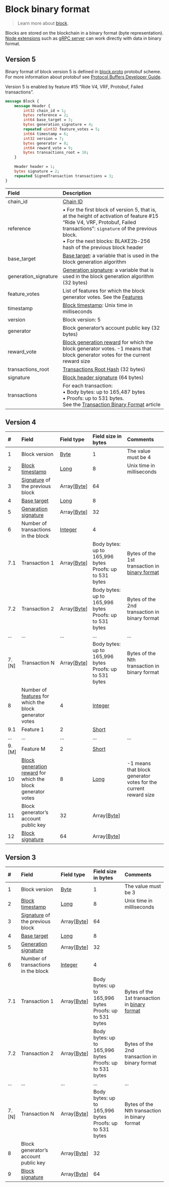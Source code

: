 # Block binary format

> Learn more about [block](/en/blockchain/block/).

Blocks are stored on the blockchain in a binary format (byte representation). [Node extensions](/en/waves-node/extensions/) such as [gRPC server](/en/waves-node/extensions/grpc-server/) can work directly with data in binary format.

## Version 5

Binary format of block version 5 is defined in [block.proto](https://github.com/wavesplatform/protobuf-schemas/blob/master/proto/waves/block.proto) protobuf scheme. For more information about protobuf see [Protocol Buffers Developer Guide](https://developers.google.com/protocol-buffers/docs/overview?hl=ru).

Version 5 is enabled by feature #15 “Ride V4, VRF, Protobuf, Failed transactions”.

```protobuf
message Block {
    message Header {
        int32 chain_id = 1;
        bytes reference = 2;
        int64 base_target = 3;
        bytes generation_signature = 4;
        repeated uint32 feature_votes = 5;
        int64 timestamp = 6;
        int32 version = 7;
        bytes generator = 8;
        int64 reward_vote = 9;
        bytes transactions_root = 10;
    }
 
    Header header = 1;
    bytes signature = 2;
    repeated SignedTransaction transactions = 3;
}
```

| Field | Description |
| :--- | :--- |
| chain_id | [Chain ID](/en/blockchain/blockchain-network/#chain-id) |
| reference | • For the first block of version 5, that is, at the height of activation of feature #15 “Ride V4, VRF, Protobuf, Failed transactions”: `signature` of the previous block.<br>• For the next blocks: BLAKE2b-256 hash of the previous block header |
| base_target | [Base target](/en/blockchain/block/block-generation/base-target): а variable that is used in the block generation algorithm |
| generation_signature | [Generation signature](/en/blockchain/block/block-generation/): а variable that is used in the block generation algorithm (32 bytes) |
| feature_votes | List of features for which the block generator votes. See the [Features](/en/waves-node/features/) |
| timestamp | [Block timestamp](/en/blockchain/block/block-timestamp): Unix time in milliseconds |
| version | Block version: 5 |
| generator | Block generator’s account public key (32 bytes) |
| reward_vote | [Block generation reward](/en/blockchain/mining/mining-reward) for which the block generator votes. -1 means that block generator votes for the current reward size |
| transactions_root | [Transactions Root Hash](/en/blockchain/block/merkle-root) (32 bytes) |
| signature | [Block header signature](/en/blockchain/block/block-signature) (64 bytes) |
| transactions | For each transaction:<br>• Body bytes: up to 165,487 bytes<br>• Proofs: up to 531 bytes.<br>See the [Transaction Binary Format](/en/blockchain/binary-format/transaction-binary-format/) article |

## Version 4

| # | Field | Field type | Field size in bytes | Comments |
| :--- | :--- | :--- | :--- | :--- |
| 1 | Block version | [Byte](/en/blockchain/blockchain/blockchain-data-types) | 1 | The value must be 4 |
| 2 | [Block timestamp](/en/blockchain/block/block-timestamp) | [Long](/en/blockchain/blockchain/blockchain-data-types) | 8 | Unix time in milliseconds |
| 3 | [Signature](/en/blockchain/block/block-signature) of the previous block | Array[[Byte](/en/blockchain/blockchain/blockchain-data-types)] | 64 | |
| 4 | [Base target](/en/blockchain/block/block-generation/base-target) | [Long](/en/blockchain/blockchain/blockchain-data-types) | 8 | |
| 5 | [Genaration signature](/en/blockchain/block/block-generation/) | Array[[Byte](/en/blockchain/blockchain/blockchain-data-types)] | 32 | |
| 6 | Number of transactions in the block | [Integer](/en/blockchain/blockchain/blockchain-data-types) | 4 | |
| 7.1 | Transaction 1 | Array[[Byte](/en/blockchain/blockchain/blockchain-data-types)] | Body bytes: up to 165,996 bytes<br>Proofs: up to 531 bytes | Bytes of the 1st transaction in [binary format](/en/blockchain/binary-format/transaction-binary-format/) |
| 7.2 | Transaction 2 | Array[[Byte](/en/blockchain/blockchain/blockchain-data-types)] | Body bytes: up to 165,996 bytes<br>Proofs: up to 531 bytes| Bytes of the 2nd transaction in binary format |
| ... | ... | ... | ... | ... |
| 7.[N] | Transaction N | Array[[Byte](/en/blockchain/blockchain/blockchain-data-types)] | Body bytes: up to 165,996 bytes<br>Proofs: up to 531 bytes | Bytes of the Nth transaction in binary format |
| 8 | Number of [features](/en/waves-node/features/) for which the block generator votes | 4 | [Integer](/en/blockchain/blockchain/blockchain-data-types) | |
| 9.1 | Feature 1 | 2 | [Short](/en/blockchain/blockchain/blockchain-data-types) | |
| ... | ... | ... | ... | ... |
| 9.[M] | Feature M | 2 | [Short](/en/blockchain/blockchain/blockchain-data-types) | |
| 10 | [Block generation reward](/en/blockchain/mining/mining-reward) for which the block generator votes | 8 | [Long](/en/blockchain/blockchain/blockchain-data-types)| -1 means that block generator votes for the current reward size |
| 11 | Block generator’s account public key | 32 | Array[[Byte](/en/blockchain/blockchain/blockchain-data-types)] | |
| 12 | [Block signature](/en/blockchain/block/block-signature) | 64  | Array[[Byte](/en/blockchain/blockchain/blockchain-data-types)]| | |

## Version 3

| # | Field | Field type | Field size in bytes | Comments |
| :--- | :--- | :--- | :--- | :--- |
| 1 | Block version | [Byte](/en/blockchain/blockchain/blockchain-data-types) | 1 | The value must be 3 |
| 2 | [Block timestamp](/en/blockchain/block/block-timestamp) | [Long](/en/blockchain/blockchain/blockchain-data-types) | 8 | Unix time in milliseconds |
| 3 | [Signature](/en/blockchain/block/block-signature) of the previous block | Array[[Byte](/en/blockchain/blockchain/blockchain-data-types)] | 64 | |
| 4 | [Base target](/en/blockchain/block/block-generation/base-target) | [Long](/en/blockchain/blockchain/blockchain-data-types) | 8 | |
| 5 | [Generation signature](/en/blockchain/block/block-generation/) | Array[[Byte](/en/blockchain/blockchain/blockchain-data-types)] | 32 | |
| 6 | Number of transactions in the block | [Integer](/en/blockchain/blockchain/blockchain-data-types) | 4 | |
| 7.1 | Transaction 1 | Array[[Byte](/en/blockchain/blockchain/blockchain-data-types)] | Body bytes: up to 165,996 bytes<br>Proofs: up to 531 bytes | Bytes of the 1st transaction in [binary format](/en/blockchain/binary-format/transaction-binary-format/) |
| 7.2 | Transaction 2 | Array[[Byte](/en/blockchain/blockchain/blockchain-data-types)] | Body bytes: up to 165,996 bytes<br>Proofs: up to 531 bytes | Bytes of the 2nd transaction in binary format |
| ... | ... | ... | ... | ... |
| 7.[N] | Transaction N | Array[[Byte](/en/blockchain/blockchain/blockchain-data-types)] | Body bytes: up to 165,996 bytes<br>Proofs: up to 531 bytes | Bytes of the Nth transaction in binary format |
| 8 | Block generator’s account public key | Array[[Byte](/en/blockchain/blockchain/blockchain-data-types)] | 32 | |
| 9 | [Block signature](/en/blockchain/block/block-signature) | Array[[Byte](/en/blockchain/blockchain/blockchain-data-types)] | 64 | | |
